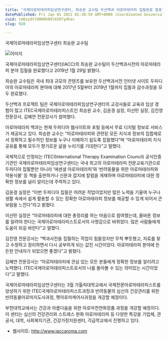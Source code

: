 ```yaml
---
title: "국제아로마테라피임상연구센터, 최승완 교수팀 두산백과 아로마테라피 집필완료 발표"
datePublished: Fri Jan 01 2021 01:30:59 GMT+0000 (Coordinated Universal Time)
cuid: cm6zydt7d000h09l820fydhac
slug: 928

---
```



국제아로마테라피임상연구센터 최승완 교수팀

![이미지](https://cdn.hashnode.com/res/hashnode/image/upload/v1739246369821/e5700de7-f5f4-44de-bb75-466c6d5ede7e.jpeg)

국제아로마테라피임상연구센터(IACC)의 최승완 교수팀이 두산백과사전의 아로마테라피 분야 집필을 완료했다고 2019년 1월 29일 밝혔다.

최승완 교수팀은 국내 최대 규모의 콘텐츠를 보유한 두산백과서전 인터넷 사이트 두피디아의 아로마테라피 분야에 대해 2017년 5월부터 2019년 1월까지 집필과 감수과정을 모두 완료했다.

두산백과 프로젝트 팀은 국제아로마테라피임상연구센터의 교강사들로 교육과 임상 경험이 많고 ITEC국제아로마테라피스트인 최승완 교수, 김윤경 실장, 이선민 실장, 김진영 전문강사, 김혜연 전문강사가 참여했다.

아로마테라피 백과는 현재 두피디아 웹사이트와 포털 등에서 무료 디지털 정보로 서비스가 제공되고 있다. 최승완 교수는 “아로마테라피와 관련된 모든 지식과 정보의 집합체로서 정확하고 필수적인 정보를 누구나 이해하기 쉽도록 집필했다”며 “아로마테라피 지식 공유를 통해 모두가 향기로운 삶을 누리기를 기대한다”고 말했다.

국제적으로 인정되는 ITEC(International Therapy Examination Council) 공식인증기관인 국제아로마테라피임상연구센터는 국내 최고의 아로마테라피 전문교육기관으로 두피디아 집필뿐만 아니라 ‘에센셜 아로마테라피’와 ‘반려동물을 위한 아로마테라피와 약용식물’ 등 책을 출판하거나 신문과 잡지에 칼럼을 게재하며 아로마테라피에 대한 정확한 정보를 널리 알리는데 주력하고 있다.

김윤경 실장은 “이번 두피디아 집필은 어려운 작업이었지만 많은 노력을 기울여 누구나 생활 속에서 쉽게 활용할 수 있는 정확한 아로마테라피 정보를 제공할 수 있게 되어서 큰 보람을 느낀다”라고 밝혔다.

이선민 실장은 “아로마테라피에 대한 총정리를 하는 마음으로 참여했는데, 올바른 정보를 알려야 한다는 국제아로마테라피스트로서의 사명감으로 바뀌었다. 많은 사람들에게 도움이 되길 바란다”고 말했다.

김진영 전문강사는 “백과사전을 집필하는 작업이 힘들었지만 무척 뿌듯했고, 자료를 찾고 수정하고 정리하면서 다시 공부하게 되는 값진 시간이었다. 아로마테라피 분야에 든든한 안내자가 되었으면 좋겠다”고 밝혔다.

김혜연 전문강사는 “아로마테라피에 관심 있는 모든 분들에게 정확한 정보를 알리려고 노력했다. ITEC국제아로마테라피스트로서의 나를 돌아볼 수 있는 의미있는 시간이었다”고 말했다.

국제아로마테라피임상연구센터는 3월 가톨릭대학교에서 국제전문아로마테라피스트를 양성하기 위한 ITEC국제아로마테라피스트과정과 반려동물의 심신의 건강관리를 위한 반려동물아로마지도사과정, 펫아로마케어사과정을 개강할 예정이다.

부천대학교에서는 건강과 아름다움을 위한 아로마천연화장품 과정을 개강할 예정이다. 이 센터는 심신의 건강관리와 스트레스 완화 아로마테라피 등 다양한 특강을 기업체, 관공서, 대학, 사회복지기관, 건강가정지원센터, 각급학교에서 진행하고 있다.

- 웹사이트: http://www.iaccaroma.com